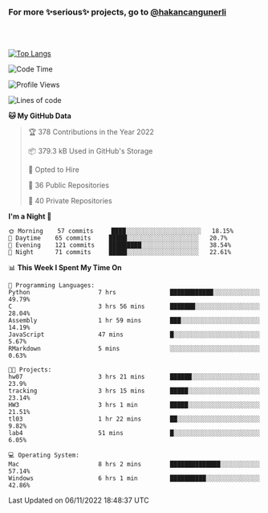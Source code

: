 ### For more ✨serious✨ projects, go to [@hakancangunerli](https://github.com/hakancangunerli)

<br>
<br>



[![Top Langs](https://github-readme-stats.vercel.app/api/top-langs/?username=63616e&layout=compact&hide=tex,html,shell,assembly,C&langs_count=6&exclude_repo=2015-csharp)](https://github.com/anuraghazra/github-readme-stats)


<!--START_SECTION:waka-->
![Code Time](http://img.shields.io/badge/Code%20Time-287%20hrs%2050%20mins-blue)

![Profile Views](http://img.shields.io/badge/Profile%20Views-4-blue)

![Lines of code](https://img.shields.io/badge/From%20Hello%20World%20I%27ve%20Written-1%20Million%20lines%20of%20code-blue)

**🐱 My GitHub Data** 

> 🏆 378 Contributions in the Year 2022
 > 
> 📦 379.3 kB Used in GitHub's Storage 
 > 
> 💼 Opted to Hire
 > 
> 📜 36 Public Repositories 
 > 
> 🔑 40 Private Repositories  
 > 
**I'm a Night 🦉** 

```text
🌞 Morning    57 commits     ████░░░░░░░░░░░░░░░░░░░░░   18.15% 
🌆 Daytime    65 commits     █████░░░░░░░░░░░░░░░░░░░░   20.7% 
🌃 Evening    121 commits    █████████░░░░░░░░░░░░░░░░   38.54% 
🌙 Night      71 commits     █████░░░░░░░░░░░░░░░░░░░░   22.61%

```


📊 **This Week I Spent My Time On** 

```text
💬 Programming Languages: 
Python                   7 hrs               ████████████░░░░░░░░░░░░░   49.79% 
C                        3 hrs 56 mins       ███████░░░░░░░░░░░░░░░░░░   28.04% 
Assembly                 1 hr 59 mins        ███░░░░░░░░░░░░░░░░░░░░░░   14.19% 
JavaScript               47 mins             █░░░░░░░░░░░░░░░░░░░░░░░░   5.67% 
RMarkdown                5 mins              ░░░░░░░░░░░░░░░░░░░░░░░░░   0.63%

🐱‍💻 Projects: 
hw07                     3 hrs 21 mins       ██████░░░░░░░░░░░░░░░░░░░   23.9% 
tracking                 3 hrs 15 mins       █████░░░░░░░░░░░░░░░░░░░░   23.14% 
HW3                      3 hrs 1 min         █████░░░░░░░░░░░░░░░░░░░░   21.51% 
tl03                     1 hr 22 mins        ██░░░░░░░░░░░░░░░░░░░░░░░   9.82% 
lab4                     51 mins             █░░░░░░░░░░░░░░░░░░░░░░░░   6.05%

💻 Operating System: 
Mac                      8 hrs 2 mins        ██████████████░░░░░░░░░░░   57.14% 
Windows                  6 hrs 1 min         ██████████░░░░░░░░░░░░░░░   42.86%

```


 Last Updated on 06/11/2022 18:48:37 UTC
<!--END_SECTION:waka-->


